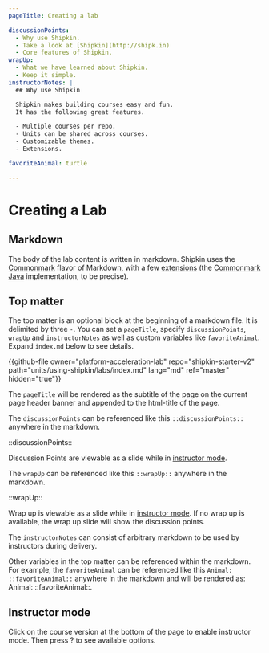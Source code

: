 ```yaml
---
pageTitle: Creating a lab

discussionPoints:
  - Why use Shipkin.
  - Take a look at [Shipkin](http://shipk.in)
  - Core features of Shipkin.
wrapUp:
  - What we have learned about Shipkin.
  - Keep it simple.
instructorNotes: |
  ## Why use Shipkin

  Shipkin makes building courses easy and fun.
  It has the following great features.

  - Multiple courses per repo.
  - Units can be shared across courses.
  - Customizable themes.
  - Extensions.

favoriteAnimal: turtle

---
```


# Creating a Lab

## Markdown

The body of the lab content is written in markdown.
Shipkin uses the [Commonmark](http://commonmark.org/) flavor of
Markdown, with a few [extensions](../extensions) (the [Commonmark Java](https://github.com/atlassian/commonmark-java) implementation, to be precise).

## Top matter

The top matter is an optional block at the beginning of a markdown file.
It is delimited by three `-`.
You can set a `pageTitle`, specify `discussionPoints`, `wrapUp` and
`instructorNotes` as well as custom variables like `favoriteAnimal`.
Expand `index.md` below to see details.

{{github-file owner="platform-acceleration-lab" repo="shipkin-starter-v2" path="units/using-shipkin/labs/index.md" lang="md" ref="master" hidden="true"}}

The `pageTitle` will be rendered as the subtitle of the page on the
current page header banner and appended to the html-title of the page.

The `discussionPoints` can be referenced like this
`::discussionPoints::` anywhere in the markdown.

::discussionPoints::

Discussion Points are viewable as a slide while in [instructor mode](#instructor-mode).

The `wrapUp` can be referenced like this `::wrapUp::` anywhere in the
markdown.

::wrapUp::

Wrap up is viewable as a slide while in [instructor mode](#instructor-mode).
If no wrap up is available, the wrap up slide will show the discussion
points.

The `instructorNotes` can consist of arbitrary markdown to be used by
instructors during delivery.

Other variables in the top matter can be referenced within the markdown.
For example, the `favoriteAnimal` can be referenced like this
`Animal: ::favoriteAnimal::` anywhere in the markdown and will be
rendered as: Animal: ::favoriteAnimal::.

## Instructor mode
Click on the course version at the bottom of the page
to enable instructor mode.
Then press ? to see available options.
